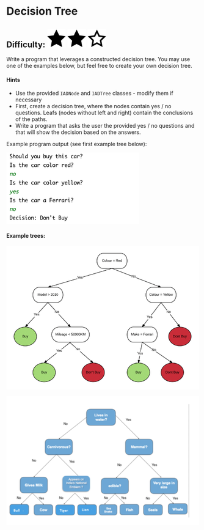 # Decision Tree
## Difficulty: ![Filled](../resources/star-filled.svg) ![Filled](../resources/star-filled.svg) ![Outlined](../resources/star-outlined.svg)

Write a program that leverages a constructed decision tree. You may use one of the examples below, but feel free to create your own decision tree.

#### Hints
* Use the provided `IADNode` and `IADTree` classes - modify them if necessary
* First, create a decision tree, where the nodes contain yes / no questions. Leafs (nodes without left and right) contain the conclusions of the paths.
* Write a program that asks the user the provided yes / no questions and that will show the decision based on the answers.

Example program output (see first example tree below):

![example_output.png](example_output.png)

#### Example trees:

![decision-tree-buy-car.png](../resources/decision-tree-buy-car.png)

![decisionTree.png](../resources/decisionTree.png)
<br/>
<br/>


